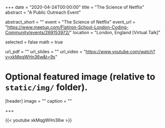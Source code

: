 +++
date = "2020-04-24T00:00:00"
title = "The Science of Netflix"
abstract = "A Public Outreach Event"

abstract_short = ""
event = "The Science of Netflix"
event_url = "https://www.meetup.com/Flatiron-School-London-Coding-Community/events/269153972/"
location = "London, England [Virtual Talk]"

selected = false
math = true

url_pdf = ""
url_slides = ""
url_video = "https://www.youtube.com/watch?v=xkMqgWHn36w&t=9s"

# Optional featured image (relative to `static/img/` folder).
[header]
image = ""
caption = ""

+++

{{< youtube xkMqgWHn36w >}}

